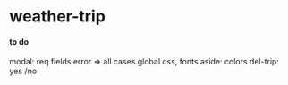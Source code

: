 # weather-trip


#### to do
modal: req fields error => all cases
global css, fonts
aside: colors
del-trip: yes /no